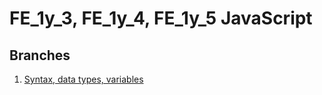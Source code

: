 # FE_1y_3, FE_1y_4, FE_1y_5 JavaScript

## Branches

1. [Syntax, data types, variables](https://github.com/olehhapuk/fe_1y_3-4-5_js/tree/variables)
